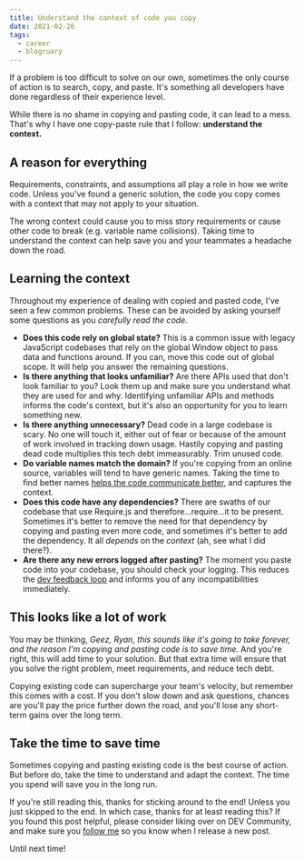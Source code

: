 ```yaml
---
title: Understand the context of code you copy
date: 2021-02-26
tags:
  - career
  - blogruary
---
```


If a problem is too difficult to solve on our own, sometimes the only course of action is to search, copy, and paste. It's something all developers have done regardless of their experience level.

While there is no shame in copying and pasting code, it can lead to a mess. That's why I have one copy-paste rule that I follow: **understand the context.**

## A reason for everything

Requirements, constraints, and assumptions all play a role in how we write code. Unless you've found a generic solution, the code you copy comes with a context that may not apply to your situation.

The wrong context could cause you to miss story requirements or cause other code to break (e.g. variable name collisions). Taking time to understand the context can help save you and your teammates a headache down the road.

## Learning the context

Throughout my experience of dealing with copied and pasted code, I've seen a few common problems. These can be avoided by asking yourself some questions as you *carefully read the code.*

- **Does this code rely on global state?** This is a common issue with legacy JavaScript codebases that rely on the global Window object to pass data and functions around. If you can, move this code out of global scope. It will help you answer the remaining questions.
- **Is there anything that looks unfamiliar?** Are there APIs used that don't look familiar to you? Look them up and make sure you understand what they are used for and why. Identifying unfamiliar APIs and methods informs the code's context, but it's also an opportunity for you to learn something new.
- **Is there anything unnecessary?** Dead code in a large codebase is scary. No one will touch it, either out of fear or because of the amount of work involved in tracking down usage. Hastily copying and pasting dead code multiplies this tech debt immeasurably. Trim unused code.
- **Do variable names match the domain?** If you're copying from an online source, variables will tend to have generic names. Taking the time to find better names [helps the code communicate better](https://www.falldowngoboone.com/blog/what-is-your-code-communicating/), and captures the context.
- **Does this code have any dependencies?** There are swaths of our codebase that use Require.js and therefore...require...it to be present. Sometimes it's better to remove the need for that dependency by copying and pasting even more code, and sometimes it's better to add the dependency. It all *depends* on the *context* (ah, see what I did there?).
- **Are there any new errors logged after pasting?** The moment you paste code into your codebase, you should check your logging. This reduces the [dev feedback loop](https://www.falldowngoboone.com/blog/the-feedback-loop/) and informs you of any incompatibilities immediately.

## This looks like a lot of work

You may be thinking, *Geez, Ryan, this sounds like it's going to take forever, and the reason I'm copying and pasting code is to save time.* And you're right, this will add time to your solution. But that extra time will ensure that you solve the right problem, meet requirements, and reduce tech debt.

Copying existing code can supercharge your team's velocity, but remember this comes with a cost. If you don't slow down and ask questions, chances are you'll pay the price further down the road, and you'll lose any short-term gains over the long term.

## Take the time to save time

Sometimes copying and pasting existing code is the best course of action. But before do, take the time to understand and adapt the context. The time you spend will save you in the long run.

If you're still reading this, thanks for sticking around to the end! Unless you just skipped to the end. In which case, thanks for at least reading this? If you found this post helpful, please consider liking over on DEV Community, and make sure you [follow me](https://twitter.com/therealboone) so you know when I release a new post.

Until next time!